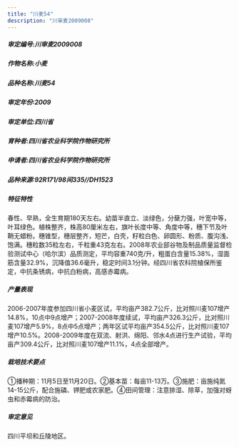 ```yaml
---
title: "川麦54"
description: "川审麦2009008"
---
```

##### 审定编号:川审麦2009008

##### 作物名称:小麦

##### 品种名称:川麦54

##### 审定年份:2009

##### 审定单位:四川省

##### 育种者:四川省农业科学院作物研究所

##### 申请者:四川省农业科学院作物研究所

##### 品种来源:92R171/98间335//DH1523

##### 特征特性
春性、早熟，全生育期180天左右。幼苗半直立、淡绿色，分蘖力强，叶宽中等，叶耳绿色。植株整齐，株高80厘米左右，旗叶长度中等、角度中等，穗下节及叶鞘无蜡粉。穗锥型，穗层整齐，短芒，白壳，籽粒白色、卵圆形、粉质、腹沟浅、饱满。穗粒数35粒左右，千粒重43克左右。2008年农业部谷物及制品质量监督检验测试中心（哈尔滨）品质测定，平均容重740克/升，粗蛋白含量15.38%，湿面筋含量32.9%，沉降值36.6毫升，稳定时间3.1分钟。经四川省农科院植保所鉴定，中抗条锈病，中抗白粉病，高感赤霉病。

##### 产量表现
2006-2007年度参加四川省小麦区试，平均亩产382.7公斤，比对照川麦107增产14.8%，10点中9点增产；2007-2008年度续试，平均亩产326.3公斤，比对照川麦107增产5.9%，8点中5点增产；两年区试平均亩产354.5公斤，比对照川麦107增产10.5%。2008-2009年度在双流、射洪、绵阳、邻水4点进行生产试验，平均亩产309.4公斤，比对照川麦107增产11.1%，4点全部增产。

##### 栽培技术要点
①播种期：11月5日至11月20日。②基本苗：每亩11-13万。③施肥：亩施纯氮14-15公斤，配合施磷、钾肥或农家肥。④田间管理：注意排湿、除草，加强对蚜虫和赤霉病的防治。

##### 审定意见
四川平坝和丘陵地区。
